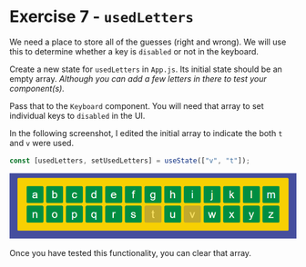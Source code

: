 # Exercise 7 - `usedLetters`

We need a place to store all of the guesses (right and wrong). We will use this to determine whether a key is `disabled` or not in the keyboard.

Create a new state for `usedLetters` in `App.js`. Its initial state should be an empty array. _Although you can add a few letters in there to test your component(s)._

Pass that to the `Keyboard` component. You will need that array to set individual keys to `disabled` in the UI.

In the following screenshot, I edited the initial array to indicate the both `t` and `v` were used.

```js
const [usedLetters, setUsedLetters] = useState(["v", "t"]);
```

![exercise 7](../assets/ex_7.png)

Once you have tested this functionality, you can clear that array.
